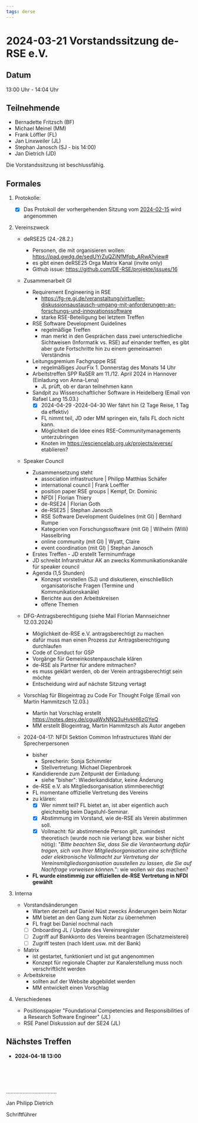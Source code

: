 ```yaml
---
tags: derse
---
```


# 2024-03-21 Vorstandssitzung de-RSE e.V.

## Datum

13:00 Uhr - 14:04 Uhr

## Teilnehmende

- Bernadette Fritzsch (BF)
- Michael Meinel (MM)
- Frank Löffler (FL)
- Jan Linxweiler (JL)
- Stephan Janosch (SJ - bis 14:00)
- Jan Dietrich (JD)

Die Vorstandssitzung ist beschlussfähig.

## Formales 

1. Protokolle:
    - [x] Das Protokoll der vorhergehenden Sitzung vom [2024-02-15](https://github.com/DE-RSE/protokolle/blob/master/Vorstandssitzungen/2024/Protokoll-Vorstand-deRSE-2024-02-15.md) wird angenommen

2. Vereinszweck
    - deRSE25 (24.-28.2.)
        - Personen, die mit organisieren wollen: https://pad.gwdg.de/sedUYrZuQZiNfMfqb_ARwA?view#
        - es gibt einen deRSE25 Orga Matrix Kanal (invite only)
        - Github issue: https://github.com/DE-RSE/projekte/issues/16
    - Zusammenarbeit GI
        - Requirement Engineering in RSE
            - https://fg-re.gi.de/veranstaltung/virtueller-diskussionsaustausch-umgang-mit-anforderungen-an-forschungs-und-innovationssoftware
            - starke RSE-Beteiligung bei letztem Treffen
        - RSE Software Development Guidelines
            - regelmäßige Treffen
            - man merkt in den Gesprächen dass zwei unterschiedliche Sichtweisen (Informatik vs. RSE) auf einander treffen, es gibt aber gute Fortschritte hin zu einem gemeinsamen Verständnis
        - Leitungsgremium Fachgruppe RSE
            - regelmäßiges JourFix 1. Donnerstag des Monats 14 Uhr
        - Arbeitstreffen SPP RaSER am 11./12. April 2024 in Hannover (Einladung von Anna-Lena)
            - JL prüft, ob er daran teilnehmen kann
        - Sandpit zu Wissenschaftlicher Software in Heidelberg (Email von Rafael Lang 15.03.)
            - [x] 2024-04-29 -2024-04-30 Wer fährt hin (2 Tage Reise, 1 Tag da effektiv)
            - FL nimmt teil, JD oder MM springen ein, falls FL doch nicht kann.
            - Möglichkeit die Idee eines RSE-Communitymanagements unterzubringen
            - Knoten im https://esciencelab.org.uk/projects/everse/ etablieren?
    - Speaker Council
        - Zusammensetzung steht
            - association infrastructure | Philipp Matthias Schäfer 
            - international council | Frank Loeffler
            - position paper RSE groups | Kempf, Dr. Dominic 
            - NFDI | Florian Thiery 
            - de-RSE24 | Florian Goth 
            - de-RSE25 | Stephan Janosch 
            - RSE Software Development Guidelines (mit GI) | Bernhard Rumpe 
            - Kategorien von Forschungssoftware (mit GI) | Wilhelm (Willi) Hasselbring
            - online community (mit GI) | Wyatt, Claire 
            - event coordination (mit GI) | Stephan Janosch 
        - Erstes Treffen - JD erstellt Terminumfrage
        - JD schreibt Infrarstruktur AK an zwecks Kommunikationskanäle für speaker council
        - Agenda (1,5 Stunden)
            - Konzept vorstellen (SJ) und diskutieren, einschließlich organisatorische Fragen (Termine und Kommunikationskanäle)
            - Berichte aus den Arbeitskreisen
            - offene Themen
    - DFG-Antragsberechtigung (siehe Mail Florian Mannseichner 12.03.2024)
        - Möglichkeit de-RSE e.V. antragsberechtigt zu machen
        - dafür muss man einen Prozess zur Antragsberechtigung durchlaufen
        - Code of Conduct for GSP
        - Vorgänge für Gemeinkostenpauschale klären
        - de-RSE als Partner für andere mitmachen? 
        - es muss geklärt werden, ob der Verein antragsberechtigt sein möchte
        - Entscheidung wird auf nächste Sitzung vertagt
    - Vorschlag für Blogeintrag zu Code For Thought Folge (Email von Martin Hammitzsch 12.03.)
        - Martin hat Vorschlag erstellt https://notes.desy.de/cguaWxNNQ3uHvkHl6zGYeQ
        - MM erstellt Blogeintrag, Martin Hammitzsch als Autor angeben
    
    
    - 2024-04-17: NFDI Sektion Common Infrastructures Wahl der Sprecherpersonen
        - bisher
            - Sprecherin: Sonja Schimmler
			- Stellvertretung: Michael Diepenbroek
	    - Kandidierende zum Zeitpunkt der Einladung:
	        - siehe "bisher": Wiederkandidatur, keine Änderung
	    - de-RSE e.V. als Mitgliedsorganisation stimmberechtigt
	    - FL momentane offizielle Vertretung des Vereins
	    - zu klären:
	        - [x] Wer nimmt teil? FL bietet an, ist aber eigentlich auch gleichzeitig beim Dagstuhl-Seminar.
	        - [x] Abstimmung im Vorstand, wie de-RSE als Verein abstimmen soll.
	        - [x] Vollmacht: für abstimmende Person gilt, zumindest theoretisch (wurde noch nie verlangt bzw. war bisher nicht nötig): "_Bitte beachten Sie, dass Sie die Verantwortung dafür tragen, sich von Ihrer Mitgliedsorganisation eine schriftliche oder elektronische Vollmacht zur Vertretung der Vereinsmitgliedsorganisation ausstellen zu lassen, die Sie auf Nachfrage vorweisen können._": wie wollen wir das machen?
        - **FL wurde einstimmig zur offiziellen de-RSE Vertretung in NFDI gewählt**
3. Interna
    - Vorstandsänderungen
        - Warten derzeit auf Daniel Nüst zwecks Änderungen beim Notar
        - MM bietet an den Gang zum Notar zu übernehmen
        - FL fragt bei Daniel nochmal nach
        - [ ] Onboarding JL / Update des Vereinsregister
        - [ ] Zugriff auf Bankkonto des Vereins beantragen (Schatzmeisterei)
        - [ ] Zugriff testen (nach Ident usw. mit der Bank)
    - Matrix
        - ist gestartet, funktioniert und ist gut angenommen
        - Konzept für regionale Chapter zur Kanalerstellung muss noch verschriftlicht werden
    - Arbeitskreise
        - sollten auf der Website abgebildet werden
        - MM entwickelt einen Vorschlag

4. Verschiedenes
    - Positionspapier "Foundational Competencies and Responsibilities of a Research Software Engineer" (JL)
    - RSE Panel Diskussion auf der SE24 (JL)
    
    

## Nächstes Treffen

  - **2024-04-18 13:00** 


<br />
<br />
<br />

..................................

Jan Philipp Dietrich

Schriftführer
